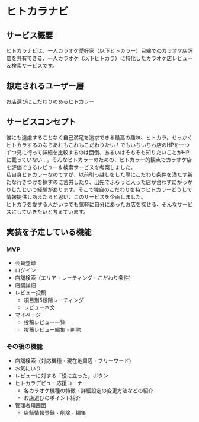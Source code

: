 # ヒトカラナビ

## サービス概要

ヒトカラナビは、一人カラオケ愛好家（以下ヒトカラー）目線でのカラオケ店評価を共有できる、一人カラオケ（以下ヒトカラ）に特化したカラオケ店レビュー＆検索サービスです。

## 想定されるユーザー層

お店選びにこだわりのあるヒトカラー

## サービスコンセプト

誰にも遠慮することなく自己満足を追求できる最高の趣味、ヒトカラ。せっかくヒトカラするのならあれもこれもこだわりたい！でもいちいちお店のHPを一つずつ見に行って詳細を比較するのは面倒、あるいはそもそも知りたいことがHPに載っていない…。そんなヒトカラーのための、ヒトカラー的観点でカラオケ店を評価できるレビュー＆検索サービスを考案しました。  
私自身ヒトカラーなのですが、以前引っ越しをした際にこだわり条件を満たす新たな行きつけを探すのに苦労したり、出先でふらっと入った店が合わずにがっかりしたという経験があります。そこで独自のこだわりを持つヒトカラーどうしで情報提供しあえたらと思い、このサービスを企画しました。  
ヒトカラを愛する人がいつでも気軽に自分にあったお店を探せる、そんなサービスにしていきたいと考えています。

## 実装を予定している機能
### MVP
* 会員登録
* ログイン
* 店舗検索（エリア・レーティング・こだわり条件）
* 店舗詳細
* レビュー投稿
  * 項目別5段階レーティング
  * レビュー本文
* マイページ
  * 投稿レビュー一覧
  * 投稿レビュー編集・削除

### その後の機能
* 店舗検索（対応機種・現在地周辺・フリーワード）
* お気にいり
* レビューに対する「役に立った」ボタン
* ヒトカラデビュー応援コーナー
  * 各カラオケ機種の特徴・詳細設定の変更方法などの紹介
  * お店選びのポイント紹介
* 管理者用画面
  * 店舗情報登録・削除・編集